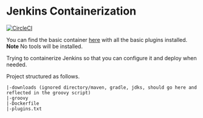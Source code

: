 # Jenkins Containerization

[![CircleCI](https://circleci.com/gh/robot297/Jenkins-Containerization/tree/master.svg?style=svg)](https://circleci.com/gh/robot297/Jenkins-Containerization/tree/master)


You can find the basic container [here](https://hub.docker.com/r/robot297/jenkins-container) with all the basic plugins installed. **Note** No tools will be installed.

Trying to containerize Jenkins so that you can configure it and deploy when needed.

Project structured as follows.

```
|-downloads (ignored directory/maven, gradle, jdks, should go here and reflected in the groovy script)
|-groovy
|-Dockerfile
|-plugins.txt
```
